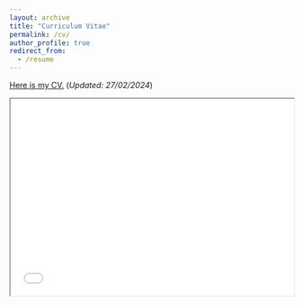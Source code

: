 ```yaml
---
layout: archive
title: "Curriculum Vitae"
permalink: /cv/
author_profile: true
redirect_from:
  - /resume
---
```

[Here is my CV.](/files/resume.pdf)  (*Updated: 27/02/2024*)<br />


<iframe src="/files/resume.pdf" width="100%" height="350px">
  <p>Sorry, your browser doesn't support embedded PDFs. You can <a href="your_pdf_file.pdf">download the PDF file</a> instead.</p>
</iframe>




